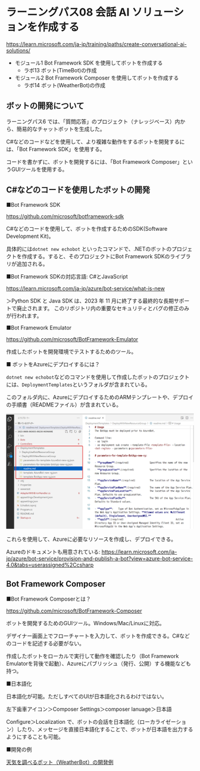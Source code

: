 # ラーニングパス08 会話 AI ソリューションを作成する

https://learn.microsoft.com/ja-jp/training/paths/create-conversational-ai-solutions/

- モジュール1 Bot Framework SDK を使用してボットを作成する
  - ラボ13 ボット(TimeBot)の作成
- モジュール2 Bot Framework Composer を使用してボットを作成する
  - ラボ14 ボット(WeatherBot)の作成


## ボットの開発について

ラーニングパス6 では、「質問応答」のプロジェクト（ナレッジベース）内から、簡易的なチャットボットを生成した。

C#などのコードなどを使用して、より複雑な動作をするボットを開発するには、「Bot Framework SDK」を使用する。

コードを書かずに、ボットを開発するには、「Bot Framework Composer」というGUIツールを使用する。

## C#などのコードを使用したボットの開発

■Bot Framework SDK

https://github.com/microsoft/botframework-sdk

C#などのコードを使用して、ボットを作成するためのSDK(Software Development Kit)。

具体的には`dotnet new echobot` といったコマンドで、.NETのボットのプロジェクトを作成する。すると、そのプロジェクトにBot Framework SDKのライブラリが追加される。

■Bot Framework SDKの対応言語: C#とJavaScript

https://learn.microsoft.com/ja-jp/azure/bot-service/what-is-new

＞Python SDK と Java SDK は、2023 年 11 月に終了する最終的な長期サポートで廃止されます。 このリポジトリ内の重要なセキュリティとバグの修正のみが行われます。


■Bot Framework Emulator

https://github.com/microsoft/BotFramework-Emulator

作成したボットを開発環境でテストするためのツール。

<!--
■ ラボ13

- [ラボ13 チャットボット(TimeBot)の作成](lab13cs.md)
  - Bot Framework SDKを使用。
  - C#でコードを記述。
-->

■ ボットをAzureにデプロイするには？

`dotnet new echobot`などのコマンドを使用して作成したボットのプロジェクトには、`DeploymentTemplates`というフォルダが含まれている。

このフォルダ内に、AzureにデプロイするためのARMテンプレートや、デプロイの手順書（READMEファイル）が含まれている。

![](images/ss-2023-06-08-06-38-07.png)

これらを使用して、Azureに必要なリソースを作成し、デプロイできる。


Azureのドキュメントも用意されている:
https://learn.microsoft.com/ja-jp/azure/bot-service/provision-and-publish-a-bot?view=azure-bot-service-4.0&tabs=userassigned%2Ccsharp

## Bot Framework Composer

■Bot Framework Composerとは？

https://github.com/microsoft/BotFramework-Composer

ボットを開発するためのGUIツール。Windows/Mac/Linuxに対応。

デザイナー画面上でフローチャートを入力して、ボットを作成できる。C#などのコードを記述する必要がない。

作成したボットをローカルで実行して動作を確認したり（Bot Framework Emulatorを背後で起動）、Azureにパブリッシュ（発行、公開）する機能なども持つ。

■日本語化

日本語化が可能。ただしすべてのUIが日本語化されるわけではない。

左下歯車アイコン＞Composer Settings＞composer lanuage＞日本語

Configure＞Localization で、ボットの会話を日本語化（ローカライゼーション）したり、メッセージを直接日本語化することで、ボットが日本語を出力するようにすることも可能。

<!--
■簡単な使い方

- Bot Framework Composerを起動
- 左メニュー＞ホーム＞作成＞Empty Bot
- 画面右上の「Start bot」でボットを起動、「Webチャットを開始」をクリック
- 画面右側にチャットのような画面が出てくる。画面右下でMessageをタイプすると、ボットが回答する。

ただし、Empty Botは「Welcome to your bot」というあいさつをする他は、どんなメッセージにも「Sorry, I didn't get that」
（わかりません）としか答えない。

画面右上の「会話を再開します」をクリックすると、ここまでの会話をリセットできる。

リセットすると、初期状態（あいさつ）からボットとの会話が始まる。
-->

■開発の例

[天気を調べるボット（WeatherBot）の開発例](lab14.md)

<!--
■ ラボ 14

- [ラボ14 チャットボット(WeatherBot)の作成](lab14.md)
  - Bot Framework Composerを使用。
  - コードを記述せず、GUIツールでボットを設計。
  - Azureにデプロイ。


-->
